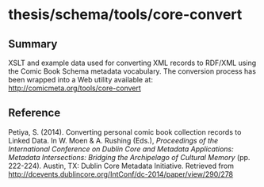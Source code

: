 # thesis/schema/tools/core-convert

## Summary

XSLT and example data used for converting XML records to RDF/XML using the Comic Book Schema metadata vocabulary. The conversion process has been wrapped into a Web utility available at: http://comicmeta.org/tools/core-convert

## Reference

Petiya, S. (2014). Converting personal comic book collection records to Linked Data. In W.
Moen & A. Rushing (Eds.), *Proceedings of the International Conference on Dublin
Core and Metadata Applications: Metadata Intersections: Bridging the Archipelago of
Cultural Memory* (pp. 222-224). Austin, TX: Dublin Core Metadata Initiative.
Retrieved from http://dcevents.dublincore.org/IntConf/dc-2014/paper/view/290/278

